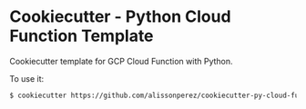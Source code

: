 Cookiecutter - Python Cloud Function Template
==================================================================

Cookiecutter template for GCP Cloud Function with Python.

To use it:

```bash
$ cookiecutter https://github.com/alissonperez/cookiecutter-py-cloud-func
```
